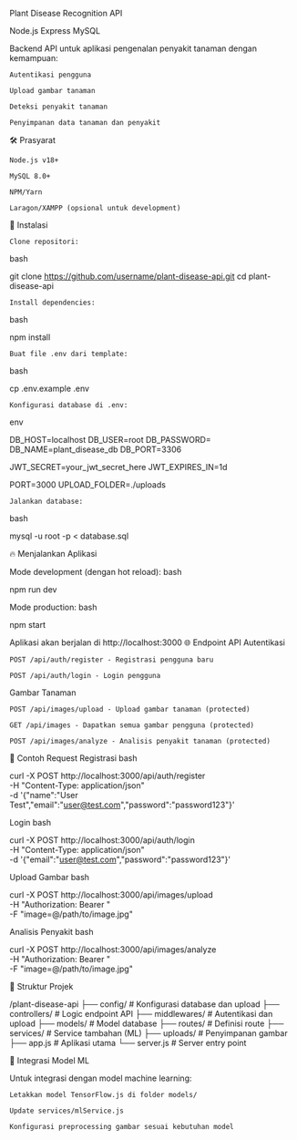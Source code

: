 Plant Disease Recognition API

Node.js
Express
MySQL

Backend API untuk aplikasi pengenalan penyakit tanaman dengan kemampuan:

    Autentikasi pengguna

    Upload gambar tanaman

    Deteksi penyakit tanaman

    Penyimpanan data tanaman dan penyakit

🛠️ Prasyarat

    Node.js v18+

    MySQL 8.0+

    NPM/Yarn

    Laragon/XAMPP (opsional untuk development)

🚀 Instalasi

    Clone repositori:

bash

git clone https://github.com/username/plant-disease-api.git
cd plant-disease-api

    Install dependencies:

bash

npm install

    Buat file .env dari template:

bash

cp .env.example .env

    Konfigurasi database di .env:

env

DB_HOST=localhost
DB_USER=root
DB_PASSWORD=
DB_NAME=plant_disease_db
DB_PORT=3306

JWT_SECRET=your_jwt_secret_here
JWT_EXPIRES_IN=1d

PORT=3000
UPLOAD_FOLDER=./uploads

    Jalankan database:

bash

mysql -u root -p < database.sql

🔥 Menjalankan Aplikasi

Mode development (dengan hot reload):
bash

npm run dev

Mode production:
bash

npm start

Aplikasi akan berjalan di http://localhost:3000
🌐 Endpoint API
Autentikasi

    POST /api/auth/register - Registrasi pengguna baru

    POST /api/auth/login - Login pengguna

Gambar Tanaman

    POST /api/images/upload - Upload gambar tanaman (protected)

    GET /api/images - Dapatkan semua gambar pengguna (protected)

    POST /api/images/analyze - Analisis penyakit tanaman (protected)

📝 Contoh Request
Registrasi
bash

curl -X POST http://localhost:3000/api/auth/register \
  -H "Content-Type: application/json" \
  -d '{"name":"User Test","email":"user@test.com","password":"password123"}'

Login
bash

curl -X POST http://localhost:3000/api/auth/login \
  -H "Content-Type: application/json" \
  -d '{"email":"user@test.com","password":"password123"}'

Upload Gambar
bash

curl -X POST http://localhost:3000/api/images/upload \
  -H "Authorization: Bearer <token>" \
  -F "image=@/path/to/image.jpg"

Analisis Penyakit
bash

curl -X POST http://localhost:3000/api/images/analyze \
  -H "Authorization: Bearer <token>" \
  -F "image=@/path/to/image.jpg"

🧩 Struktur Projek

/plant-disease-api
  ├── config/        # Konfigurasi database dan upload
  ├── controllers/   # Logic endpoint API
  ├── middlewares/   # Autentikasi dan upload
  ├── models/        # Model database
  ├── routes/        # Definisi route
  ├── services/      # Service tambahan (ML)
  ├── uploads/       # Penyimpanan gambar
  ├── app.js         # Aplikasi utama
  └── server.js      # Server entry point

🤖 Integrasi Model ML

Untuk integrasi dengan model machine learning:

    Letakkan model TensorFlow.js di folder models/

    Update services/mlService.js

    Konfigurasi preprocessing gambar sesuai kebutuhan model
